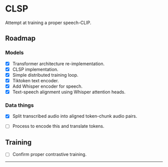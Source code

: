 # CLSP

Attempt at training a proper speech-CLIP.

## Roadmap

### Models

- [x] Transformer architecture re-implementation.
- [x] CLSP implementation.
- [x] Simple distributed training loop.
- [x] Tiktoken text encoder.
- [x] Add Whisper encoder for speech.
- [x] Text-speech alignment using Whisper attention heads.

### Data things

- [x] Split transcribed audio into aligned token-chunk audio pairs.
- [ ] Process to encode this and translate tokens.


## Training

- [ ] Confirm proper contrastive training.

---
